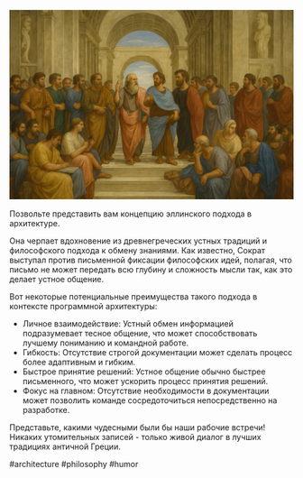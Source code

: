 ![alt text](Ellinic-approach-in-architecture-article.png)

Позвольте представить вам концепцию эллинского подхода в архитектуре.

Она черпает вдохновение из древнегреческих устных традиций и философского подхода к обмену знаниями. Как известно, Сократ выступал против письменной фиксации философских идей, полагая, что письмо не может передать всю глубину и сложность мысли так, как это делает устное общение.

Вот некоторые потенциальные преимущества такого подхода в контексте программной архитектуры:
- Личное взаимодействие: Устный обмен информацией подразумевает тесное общение, что может способствовать лучшему пониманию и командной работе.
- Гибкость: Отсутствие строгой документации может сделать процесс более адаптивным и гибким.
- Быстрое принятие решений: Устное общение обычно быстрее письменного, что может ускорить процесс принятия решений.
- Фокус на главном: Отсутствие необходимости в документации может позволить команде сосредоточиться непосредственно на разработке.

Представьте, какими чудесными были бы наши рабочие встречи! Никаких утомительных записей - только живой диалог в лучших традициях античной Греции.

#architecture #philosophy #humor